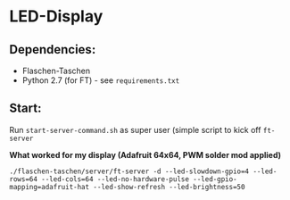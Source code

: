 # LED-Display

## Dependencies:

* Flaschen-Taschen
* Python 2.7 (for FT) - see `requirements.txt`

## Start:

Run `start-server-command.sh` as super user (simple script to kick off `ft-server`

**What worked for my display (Adafruit 64x64, PWM solder mod applied)**

`./flaschen-taschen/server/ft-server -d --led-slowdown-gpio=4 --led-rows=64 --led-cols=64 --led-no-hardware-pulse --led-gpio-mapping=adafruit-hat --led-show-refresh --led-brightness=50`
